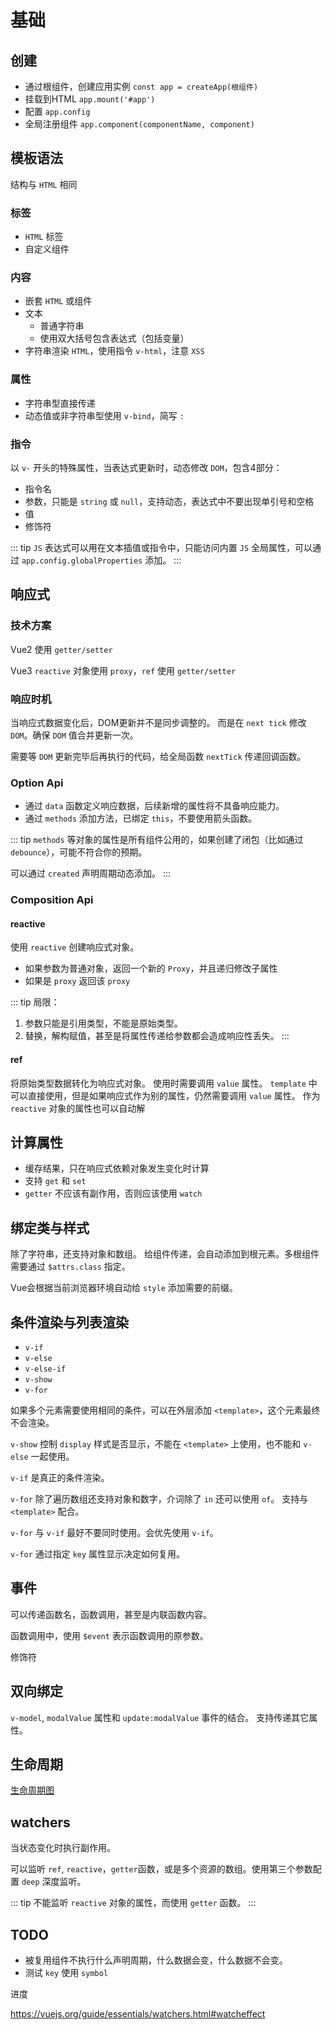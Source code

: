 # 基础

## 创建

* 通过根组件，创建应用实例 `const app = createApp(根组件)`
* 挂载到HTML `app.mount('#app')`
* 配置 `app.config`
* 全局注册组件 `app.component(componentName, component)`

## 模板语法

结构与 `HTML` 相同

### 标签

* `HTML` 标签
* 自定义组件

### 内容

* 嵌套 `HTML` 或组件
* 文本
  * 普通字符串
  * 使用双大括号包含表达式（包括变量）
* 字符串渲染 `HTML`，使用指令 `v-html`，注意 `XSS`

### 属性

* 字符串型直接传递
* 动态值或非字符串型使用 `v-bind`，简写 `:`

### 指令

以 `v-` 开头的特殊属性，当表达式更新时，动态修改 `DOM`，包含4部分：

* 指令名
* 参数，只能是 `string` 或 `null`，支持动态，表达式中不要出现单引号和空格
* 值
* 修饰符

::: tip
`JS` 表达式可以用在文本插值或指令中，只能访问内置 `JS` 全局属性，可以通过 `app.config.globalProperties` 添加。
:::

## 响应式

### 技术方案

Vue2 使用 `getter/setter`

Vue3 `reactive` 对象使用 `proxy`，`ref` 使用 `getter/setter`

### 响应时机

当响应式数据变化后，DOM更新并不是同步调整的。
而是在 `next tick` 修改 `DOM`。确保 `DOM` 值合并更新一次。

需要等 `DOM` 更新完毕后再执行的代码，给全局函数 `nextTick` 传递回调函数。

### Option Api

* 通过 `data` 函数定义响应数据，后续新增的属性将不具备响应能力。
* 通过 `methods` 添加方法，已绑定 `this`，不要使用箭头函数。

::: tip
`methods` 等对象的属性是所有组件公用的，如果创建了闭包（比如通过`debounce`），可能不符合你的预期。

可以通过 `created` 声明周期动态添加。
:::

### Composition Api

#### reactive

使用 `reactive` 创建响应式对象。

* 如果参数为普通对象，返回一个新的 `Proxy`，并且递归修改子属性
* 如果是 `proxy` 返回该 `proxy`

::: tip
局限：

1. 参数只能是引用类型，不能是原始类型。
2. 替换，解构赋值，甚至是将属性传递给参数都会造成响应性丢失。
:::

#### ref

将原始类型数据转化为响应式对象。
使用时需要调用 `value` 属性。
`template` 中可以直接使用，但是如果响应式作为别的属性，仍然需要调用 `value` 属性。
作为 `reactive` 对象的属性也可以自动解

## 计算属性

* 缓存结果，只在响应式依赖对象发生变化时计算
* 支持 `get` 和 `set`
* `getter` 不应该有副作用，否则应该使用 `watch`

## 绑定类与样式

除了字符串，还支持对象和数组。
给组件传递，会自动添加到根元素。多根组件需要通过 `$attrs.class` 指定。

Vue会根据当前浏览器环境自动给 `style` 添加需要的前缀。

## 条件渲染与列表渲染

* `v-if`
* `v-else`
* `v-else-if`
* `v-show`
* `v-for`

如果多个元素需要使用相同的条件，可以在外层添加 `<template>`，这个元素最终不会渲染。

`v-show` 控制 `display` 样式是否显示，不能在 `<template>` 上使用，也不能和 `v-else` 一起使用。

`v-if` 是真正的条件渲染。

`v-for` 除了遍历数组还支持对象和数字，介词除了 `in` 还可以使用 `of`。
支持与 `<template>` 配合。

`v-for` 与 `v-if` 最好不要同时使用。会优先使用 `v-if`。

`v-for` 通过指定 `key` 属性显示决定如何复用。

## 事件

可以传递函数名，函数调用，甚至是内联函数内容。

函数调用中，使用 `$event` 表示函数调用的原参数。

修饰符

## 双向绑定

`v-model`, `modalValue` 属性和 `update:modalValue` 事件的结合。
支持传递其它属性。

## 生命周期

[生命周期图](./lifecycle.png)

## watchers

当状态变化时执行副作用。

可以监听 `ref`, `reactive`，`getter`函数，或是多个资源的数组。使用第三个参数配置 `deep` 深度监听。

::: tip
不能监听 `reactive` 对象的属性，而使用 `getter` 函数。
:::

## TODO

* 被复用组件不执行什么声明周期，什么数据会变，什么数据不会变。
* 测试 `key` 使用 `symbol`

进度

<https://vuejs.org/guide/essentials/watchers.html#watcheffect>
